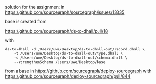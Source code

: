 solution for the assignment in https://github.com/sourcegraph/sourcegraph/issues/13335

base is created from 

https://github.com/sourcegraph/ds-to-dhall/pull/18

with 

```shell script
ds-to-dhall -d /Users/uwe/Desktop/ds-to-dhall-out/record.dhall \
    -t /Users/uwe/Desktop/ds-to-dhall-out/type.dhall \
    -s /Users/uwe/Desktop/ds-to-dhall-out/schema.dhall \
    --strengthenSchema /Users/uwe/Desktop/base
```

from a base in https://github.com/sourcegraph/deploy-sourcegraph with https://github.com/sourcegraph/deploy-sourcegraph/pull/844


